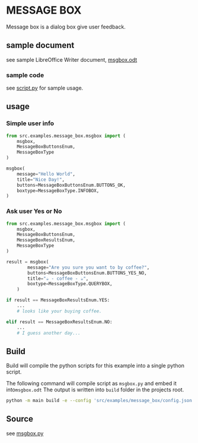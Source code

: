 # MESSAGE BOX

Message box is a dialog box give user feedback.

## sample document

see sample LibreOffice Writer document, [msgbox.odt](msgbox.odt)

### sample code

see [script.py](script.py) for sample usage.

## usage

### Simple user info

```python
from src.examples.message_box.msgbox import (
    msgbox,
    MessageBoxButtonsEnum,
    MessageBoxType
)

msgbox(
    message="Hello World",
    title="Nice Day!",
    buttons=MessageBoxButtonsEnum.BUTTONS_OK,
    boxtype=MessageBoxType.INFOBOX,
)
```

### Ask user Yes or No

```python
from src.examples.message_box.msgbox import (
    msgbox,
    MessageBoxButtonsEnum,
    MessageBoxResultsEnum,
    MessageBoxType
)

result = msgbox(
        message="Are you sure you want to by coffee?",
        buttons=MessageBoxButtonsEnum.BUTTONS_YES_NO,
        title="☕ - coffee - ☕",
        boxtype=MessageBoxType.QUERYBOX,
    )

if result == MessageBoxResultsEnum.YES:
    ...
    # looks like your buying coffee.

elif result == MessageBoxResultsEnum.NO:
    ...
    # I guess another day...
```

## Build

Build will compile the python scripts for this example into a single python script.

The following command will compile script as `msgbox.py` and embed it into`msgbox.odt`
The output is written into `build` folder in the projects root.

```sh
python -m main build -e --config 'src/examples/message_box/config.json' --embed-src 'src/examples/message_box/msgbox.odt'
```

## Source

see [msgbox.py](msgbox.py)
